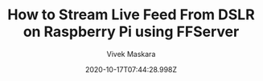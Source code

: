 ---
title: "How to Stream Live Feed From DSLR on Raspberry Pi using FFServer"
author: "Vivek Maskara"
date: 2020-10-17T07:44:28.998Z
lastmod: 2021-10-29T21:26:10-07:00

description: ""

subtitle: ""

categories: [Raspberry Pi]

tags:
 - Live Streaming
 - DSLR
 - Raspberry Pi
 - FFServer
 - Live Feed

external_link: "https://medium.com/p/656df3b3ef87"
---